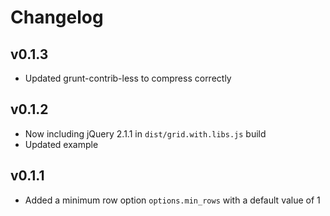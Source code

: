 # Changelog

## v0.1.3
- Updated grunt-contrib-less to compress correctly

## v0.1.2
- Now including jQuery 2.1.1 in `dist/grid.with.libs.js` build
- Updated example

## v0.1.1
- Added a minimum row option `options.min_rows` with a default value of 1